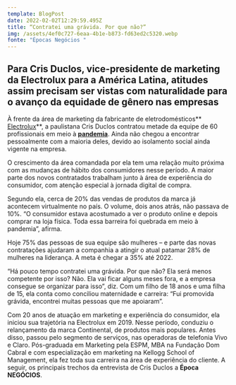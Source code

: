 ```yaml
---
template: BlogPost
date: 2022-02-02T12:29:59.495Z
title: “Contratei uma grávida. Por que não?”
img: /assets/4ef0c727-6eaa-4b1e-b873-fd63ed2c5320.webp
fonte: "Épocas Negócios "
---
```

## Para Cris Duclos, vice-presidente de marketing da Electrolux para a América Latina, atitudes assim precisam ser vistas com naturalidade para o avanço da equidade de gênero nas empresas

À frente da área de marketing da fabricante de eletrodomésticos** [Electrolux](https://epocanegocios.globo.com/palavrachave/electrolux/)**, a paulistana Cris Duclos contratou metade da equipe de 60 profissionais em meio à **[pandemia](http://epocanegocios.globo.com/palavrachave/pandemia)**. Ainda não chegou a encontrar pessoalmente com a maioria deles, devido ao isolamento social ainda vigente na empresa.

O crescimento da área comandada por ela tem uma relação muito próxima com as mudanças de hábito dos consumidores nesse período. A maior parte dos novos contratados trabalham junto à área de experiência do consumidor, com atenção especial à jornada digital de compra.

Segundo ela, cerca de 20% das vendas de produtos da marca já acontecem virtualmente no país. O volume, dois anos atrás, não passava de 10%. “O consumidor estava acostumado a ver o produto online e depois comprar na loja física. Toda essa barreira foi quebrada em meio à pandemia”, afirma.

Hoje 75% das pessoas de sua equipe são mulheres – e parte das novas contratações ajudaram a companhia a atingir o atual patamar 28% de mulheres na liderança. A meta é chegar a 35% até 2022.

“Há pouco tempo contratei uma grávida. Por que não? Ela será menos competente por isso? Não. Ela vai ficar alguns meses fora, e a empresa consegue se organizar para isso”, diz. Com um filho de 18 anos e uma filha de 15, ela conta como conciliou maternidade e carreira: “Fui promovida grávida, encontrei muitas pessoas que me apoiaram”.

Com 20 anos de atuação em marketing e experiência do consumidor, ela iniciou sua trajetória na Electrolux em 2019. Nesse período, conduziu o relançamento da marca Continental, de produtos mais populares. Antes disso, passou pelo segmento de serviços, nas operadoras de telefonia Vivo e Claro. Pós-graduada em Marketing pela ESPM, MBA na Fundação Dom Cabral e com especialização em marketing na Kellogg School of Management, ela fez toda sua carreira na área de experiência do cliente. A seguir, os principais trechos da entrevista de Cris Duclos a **Época NEGÓCIOS**.